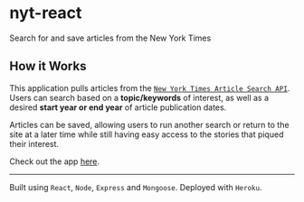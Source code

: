 # nyt-react
Search for and save articles from the New York Times

## How it Works

This application pulls articles from the [`New York Times Article Search API`](https://developer.nytimes.com/article_search_v2.json). Users can search based on a **topic/keywords** of interest, as well as a desired **start year or end year** of article publication dates.

Articles can be saved, allowing users to run another search or return to the site at a later time while still having easy access to the stories that piqued their interest. 

Check out the app [here](https://nyt-react-nu.herokuapp.com/).

---

Built using `React`, `Node`, `Express` and `Mongoose`. Deployed with `Heroku`.
